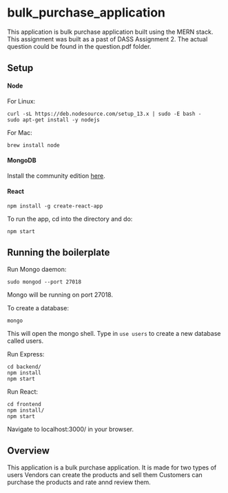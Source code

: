 # bulk_purchase_application

This application is bulk purchase application built using the MERN stack. This assignment was built as a past of DASS Assignment 2. The actual question could be found in the question.pdf folder.

## Setup

#### Node

For Linux:
```
curl -sL https://deb.nodesource.com/setup_13.x | sudo -E bash -
sudo apt-get install -y nodejs
```

For Mac:
```
brew install node
```

#### MongoDB

Install the community edition [here](https://docs.mongodb.com/manual/installation/#mongodb-community-edition-installation-tutorials).

#### React

```
npm install -g create-react-app
```


To run the app, cd into the directory and do:
```
npm start
```

## Running the boilerplate

Run Mongo daemon:
```
sudo mongod --port 27018
```
Mongo will be running on port 27018.

To create a database:
```
mongo
``` 
This will open the mongo shell. Type in ```use users``` to create a new database called users.

Run Express:
```
cd backend/
npm install
npm start
```

Run React:
```
cd frontend
npm install/
npm start
```
Navigate to localhost:3000/ in your browser.

## Overview

This application is a bulk purchase application.
It is made for two types of users
Vendors can create the products and sell them
Customers can purchase the products and rate annd review them.
